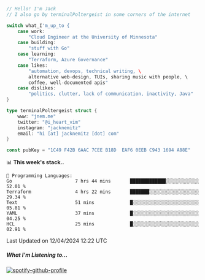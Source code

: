 ```go
// Hello! I'm Jack
// I also go by terminalPoltergeist in some corners of the internet

switch what_I'm_up_to {
    case work:
        "Cloud Engineer at the University of Minnesota"
    case building:
        "stuff with Go"
    case learning:
        "Terraform, Azure Governance"
    case likes:
        "automation, devops, technical writing, \
        alternative web-design, TUIs, sharing music with people, \
        coffee, well-documented apis"
    case dislikes:
        "politics, clutter, lack of communication, inactivity, Java"
}

type terminalPoltergeist struct {
    www: "jnem.me"
    twitter: "@i_heart_vim"
    instagram: "jacknemitz"
    email: "hi [at] jacknemitz [dot] com"
}

const pubKey = "1C49 F42B 6AAC 7CEE B18D  EAF6 0EEB C943 1694 A88E"
```

<!--START_SECTION:waka-->
📊 **This week's stack..** 

```text
💬 Programming Languages: 
Go                       7 hrs 44 mins       █████████████░░░░░░░░░░░░   52.01 % 
Terraform                4 hrs 22 mins       ███████░░░░░░░░░░░░░░░░░░   29.34 % 
Text                     51 mins             █░░░░░░░░░░░░░░░░░░░░░░░░   05.81 % 
YAML                     37 mins             █░░░░░░░░░░░░░░░░░░░░░░░░   04.25 % 
HCL                      25 mins             █░░░░░░░░░░░░░░░░░░░░░░░░   02.91 % 
```


 Last Updated on 12/04/2024 12:22 UTC
<!--END_SECTION:waka-->

##### What I'm Listening to...

[![spotify-github-profile](https://jnem.me/listening-item?maxAge=2592000)](https://jnem.me/listening)
